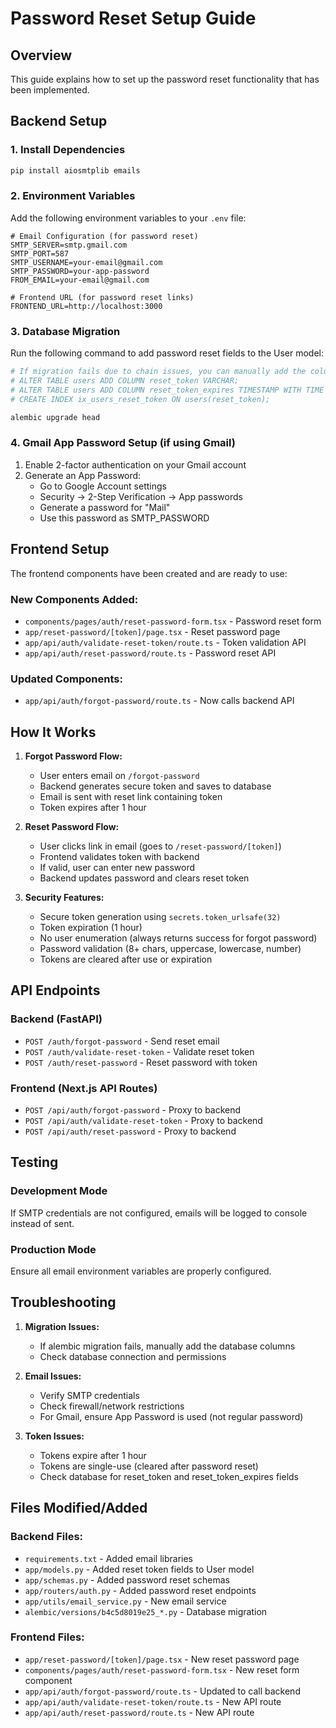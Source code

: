 # Password Reset Setup Guide

## Overview
This guide explains how to set up the password reset functionality that has been implemented.

## Backend Setup

### 1. Install Dependencies
```bash
pip install aiosmtplib emails
```

### 2. Environment Variables
Add the following environment variables to your `.env` file:

```env
# Email Configuration (for password reset)
SMTP_SERVER=smtp.gmail.com
SMTP_PORT=587
SMTP_USERNAME=your-email@gmail.com
SMTP_PASSWORD=your-app-password
FROM_EMAIL=your-email@gmail.com

# Frontend URL (for password reset links)
FRONTEND_URL=http://localhost:3000
```

### 3. Database Migration
Run the following command to add password reset fields to the User model:

```bash
# If migration fails due to chain issues, you can manually add the columns:
# ALTER TABLE users ADD COLUMN reset_token VARCHAR;
# ALTER TABLE users ADD COLUMN reset_token_expires TIMESTAMP WITH TIME ZONE;
# CREATE INDEX ix_users_reset_token ON users(reset_token);

alembic upgrade head
```

### 4. Gmail App Password Setup (if using Gmail)
1. Enable 2-factor authentication on your Gmail account
2. Generate an App Password:
   - Go to Google Account settings
   - Security → 2-Step Verification → App passwords
   - Generate a password for "Mail"
   - Use this password as SMTP_PASSWORD

## Frontend Setup

The frontend components have been created and are ready to use:

### New Components Added:
- `components/pages/auth/reset-password-form.tsx` - Password reset form
- `app/reset-password/[token]/page.tsx` - Reset password page
- `app/api/auth/validate-reset-token/route.ts` - Token validation API
- `app/api/auth/reset-password/route.ts` - Password reset API

### Updated Components:
- `app/api/auth/forgot-password/route.ts` - Now calls backend API

## How It Works

1. **Forgot Password Flow:**
   - User enters email on `/forgot-password`
   - Backend generates secure token and saves to database
   - Email is sent with reset link containing token
   - Token expires after 1 hour

2. **Reset Password Flow:**
   - User clicks link in email (goes to `/reset-password/[token]`)
   - Frontend validates token with backend
   - If valid, user can enter new password
   - Backend updates password and clears reset token

3. **Security Features:**
   - Secure token generation using `secrets.token_urlsafe(32)`
   - Token expiration (1 hour)
   - No user enumeration (always returns success for forgot password)
   - Password validation (8+ chars, uppercase, lowercase, number)
   - Tokens are cleared after use or expiration

## API Endpoints

### Backend (FastAPI)
- `POST /auth/forgot-password` - Send reset email
- `POST /auth/validate-reset-token` - Validate reset token
- `POST /auth/reset-password` - Reset password with token

### Frontend (Next.js API Routes)
- `POST /api/auth/forgot-password` - Proxy to backend
- `POST /api/auth/validate-reset-token` - Proxy to backend
- `POST /api/auth/reset-password` - Proxy to backend

## Testing

### Development Mode
If SMTP credentials are not configured, emails will be logged to console instead of sent.

### Production Mode
Ensure all email environment variables are properly configured.

## Troubleshooting

1. **Migration Issues:**
   - If alembic migration fails, manually add the database columns
   - Check database connection and permissions

2. **Email Issues:**
   - Verify SMTP credentials
   - Check firewall/network restrictions
   - For Gmail, ensure App Password is used (not regular password)

3. **Token Issues:**
   - Tokens expire after 1 hour
   - Tokens are single-use (cleared after password reset)
   - Check database for reset_token and reset_token_expires fields

## Files Modified/Added

### Backend Files:
- `requirements.txt` - Added email libraries
- `app/models.py` - Added reset token fields to User model
- `app/schemas.py` - Added password reset schemas
- `app/routers/auth.py` - Added password reset endpoints
- `app/utils/email_service.py` - New email service
- `alembic/versions/b4c5d8019e25_*.py` - Database migration

### Frontend Files:
- `app/reset-password/[token]/page.tsx` - New reset password page
- `components/pages/auth/reset-password-form.tsx` - New reset form component
- `app/api/auth/forgot-password/route.ts` - Updated to call backend
- `app/api/auth/validate-reset-token/route.ts` - New API route
- `app/api/auth/reset-password/route.ts` - New API route 